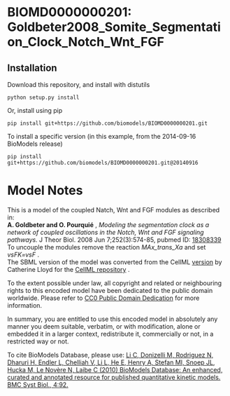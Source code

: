 # BIOMD0000000201: Goldbeter2008_Somite_Segmentation_Clock_Notch_Wnt_FGF

## Installation

Download this repository, and install with distutils

`python setup.py install`

Or, install using pip

`pip install git+https://github.com/biomodels/BIOMD0000000201.git`

To install a specific version (in this example, from the 2014-09-16 BioModels release)

`pip install git+https://github.com/biomodels/BIOMD0000000201.git@20140916`


# Model Notes


This is a model of the coupled Natch, Wnt and FGF modules as described in:  
**A. Goldbeter and O. Pourquié** , _Modeling the segmentation clock as a network of coupled oscillations in the Notch, Wnt and FGF signaling pathways._ J Theor Biol. 2008 Jun 7;252(3):574-85, pubmed ID: [18308339](http://www.ncbi.nlm.nih.gov/pubmed/18308339)   
To uncouple the modules remove the reaction _MAx_trans_Xa_ and set _vsFK=vsF_
.  
The SBML version of the model was converted from the CellML
[version](http://www.cellml.org/models/goldbeter_pourquie_2008_version02) by
Catherine Lloyd for the [CellML repository](http://www.cellml.org/models) .

  

To the extent possible under law, all copyright and related or neighbouring
rights to this encoded model have been dedicated to the public domain
worldwide. Please refer to [CC0 Public Domain
Dedication](http://creativecommons.org/publicdomain/zero/1.0/) for more
information.

In summary, you are entitled to use this encoded model in absolutely any
manner you deem suitable, verbatim, or with modification, alone or embedded it
in a larger context, redistribute it, commercially or not, in a restricted way
or not.

  

To cite BioModels Database, please use: [Li C, Donizelli M, Rodriguez N,
Dharuri H, Endler L, Chelliah V, Li L, He E, Henry A, Stefan MI, Snoep JL,
Hucka M, Le Novère N, Laibe C (2010) BioModels Database: An enhanced, curated
and annotated resource for published quantitative kinetic models. BMC Syst
Biol., 4:92.](http://www.ncbi.nlm.nih.gov/pubmed/20587024)


